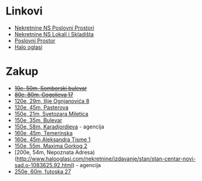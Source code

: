# Linkovi
* [Nekretnine NS Poslovni Prostori](http://www.nekretnine.rs/poslovni-objekti/poslovni-prostori/izdavanje-prodaja/izdavanje/grad/novi-sad/cena/10_350/lista/po_stranici/10/)
* [Nekretnine NS Lokali i Skladišta](http://www.nekretnine.rs/poslovni-objekti/lokali-i-skladista/izdavanje-prodaja/izdavanje/grad/novi-sad/cena/1_350/lista/po_stranici/10/)
* [Poslovni Prostor](http://www.nsprostor.co.rs/zakup.php)
* [Halo oglasi](http://www.halooglasi.com/nekretnine/stambeni-prostor/pretraga.57.html?grupa=Stambeni+prostor&valid=true&rubrika=13&location=Novi+Sad&price=&area=40&jedinica_mere=a&rooms=2.0)

# Zakup
* ~~[10e, 50m, Somborski bulevar](http://www.nekretnine.rs/poslovni-objekti/poslovni-prostori/519018/prostor-namenjen-za-predavanja-seminare-i-radionice/)~~
* ~~[80e, 80m, Gogoljeva 17](http://www.nekretnine.rs/poslovni-objekti/lokali-i-skladista/403383/skloniste/)~~
* [120e, 29m, Ilije Ognjanovića 8](http://www.nekretnine.rs/poslovni-objekti/poslovni-prostori/441678/poslovni-prostor/)
* [120e, 45m, Pasterova](http://www.halooglasi.com/nekretnine/izdavanje/stan/izdaje-se-2-0-prazan-stan-detelinara-novi-sad.o-1282026.92.html)
* [150e, 21m, Svetozara Miletica](http://www.nekretnine.rs/poslovni-objekti/poslovni-prostori/518388/kancelarija-svetozara-miletica-novi-sad/)
* [150e, 35m, Bulevar](http://www.nadjidom.com/sr/details/196676/Novi+Sad-Bulevar+Oslobodjenja-Izdavanje-Poslovni+prostor.html)
* [150e, 58m, Karadjordjeva](http://www.halooglasi.com/nekretnine/izdavanje/stan/polunamesten-dvosoban-stan-u-blizini-centra-grada.o-1279998.92.html) - agencija
* [160e, 45m, Temerinska](http://www.nekretnine.rs/stambeni-objekti/stanovi/449259/izdajem-dvosoban-prazan-stan-novi-sad-podbara/)
* [160e, 45m,Aleksandra Tisme 1](http://www.nekretnine.rs/stambeni-objekti/stanovi/521419/izdavanje-stana-u-centru-novog-sada/)
* [150e, 55m, Maxima Gorkog 2](http://www.nekretnine.rs/stambeni-objekti/stanovi/530146/novosadskog-sajma-prazan-55m2-150e/)
* [200e, 54m, Nepoznata Adresa) (http://www.halooglasi.com/nekretnine/izdavanje/stan/stan-centar-novi-sad.o-1083625.92.html) - agencija
* [250e, 60m, futoska 27](http://www.nekretnine.rs/poslovni-objekti/lokali-i-skladista/343508/lokal60m2/)
